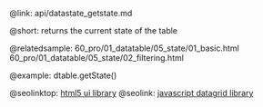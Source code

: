@link: api/datastate_getstate.md

@short: returns the current state of the table

@relatedsample:
	60_pro/01_datatable/05_state/01_basic.html
    60_pro/01_datatable/05_state/02_filtering.html
    
@example:
dtable.getState()



@seolinktop: [html5 ui library](https://webix.com)
@seolink: [javascript datagrid library](https://webix.com/widget/datatable/)